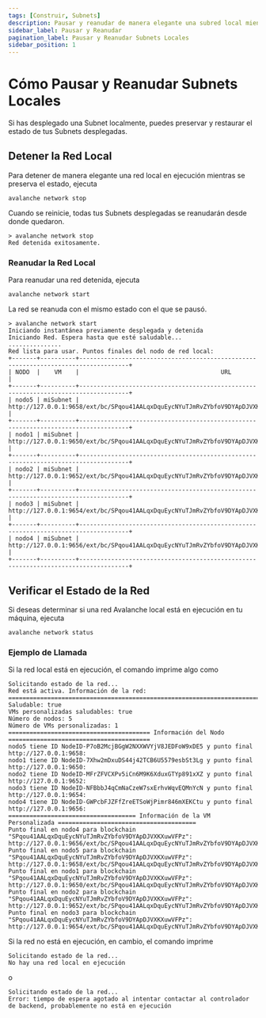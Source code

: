 ```yaml
---
tags: [Construir, Subnets]
description: Pausar y reanudar de manera elegante una subred local mientras se preserva el estado.
sidebar_label: Pausar y Reanudar
pagination_label: Pausar y Reanudar Subnets Locales
sidebar_position: 1
---
```


# Cómo Pausar y Reanudar Subnets Locales

Si has desplegado una Subnet localmente, puedes preservar y restaurar el estado de tus Subnets desplegadas.

## Detener la Red Local

Para detener de manera elegante una red local en ejecución mientras se preserva el estado, ejecuta

```shell
avalanche network stop
```

Cuando se reinicie, todas tus Subnets desplegadas se reanudarán desde donde quedaron.

```text
> avalanche network stop
Red detenida exitosamente.
```

### Reanudar la Red Local

Para reanudar una red detenida, ejecuta

```shell
avalanche network start
```

La red se reanuda con el mismo estado con el que se pausó.

<!-- markdownlint-disable MD013 -->

```text
> avalanche network start
Iniciando instantánea previamente desplegada y detenida
Iniciando Red. Espera hasta que esté saludable...
...............
Red lista para usar. Puntos finales del nodo de red local:
+-------+----------+------------------------------------------------------------------------------------+
| NODO  |    VM    |                                        URL                                         |
+-------+----------+------------------------------------------------------------------------------------+
| nodo5 | miSubnet | http://127.0.0.1:9658/ext/bc/SPqou41AALqxDquEycNYuTJmRvZYbfoV9DYApDJVXKXuwVFPz/rpc |
+-------+----------+------------------------------------------------------------------------------------+
| nodo1 | miSubnet | http://127.0.0.1:9650/ext/bc/SPqou41AALqxDquEycNYuTJmRvZYbfoV9DYApDJVXKXuwVFPz/rpc |
+-------+----------+------------------------------------------------------------------------------------+
| nodo2 | miSubnet | http://127.0.0.1:9652/ext/bc/SPqou41AALqxDquEycNYuTJmRvZYbfoV9DYApDJVXKXuwVFPz/rpc |
+-------+----------+------------------------------------------------------------------------------------+
| nodo3 | miSubnet | http://127.0.0.1:9654/ext/bc/SPqou41AALqxDquEycNYuTJmRvZYbfoV9DYApDJVXKXuwVFPz/rpc |
+-------+----------+------------------------------------------------------------------------------------+
| nodo4 | miSubnet | http://127.0.0.1:9656/ext/bc/SPqou41AALqxDquEycNYuTJmRvZYbfoV9DYApDJVXKXuwVFPz/rpc |
+-------+----------+------------------------------------------------------------------------------------+
```

<!-- markdownlint-enable MD013 -->

## Verificar el Estado de la Red

Si deseas determinar si una red Avalanche local está en ejecución en tu máquina, ejecuta

```shell
avalanche network status
```

### Ejemplo de Llamada

Si la red local está en ejecución, el comando imprime algo como

```text
Solicitando estado de la red...
Red está activa. Información de la red:
==================================================================================================
Saludable: true
VMs personalizadas saludables: true
Número de nodos: 5
Número de VMs personalizadas: 1
======================================== Información del Nodo ========================================
nodo5 tiene ID NodeID-P7oB2McjBGgW2NXXWVYjV8JEDFoW9xDE5 y punto final http://127.0.0.1:9658:
nodo1 tiene ID NodeID-7Xhw2mDxuDS44j42TCB6U5579esbSt3Lg y punto final http://127.0.0.1:9650:
nodo2 tiene ID NodeID-MFrZFVCXPv5iCn6M9K6XduxGTYp891xXZ y punto final http://127.0.0.1:9652:
nodo3 tiene ID NodeID-NFBbbJ4qCmNaCzeW7sxErhvWqvEQMnYcN y punto final http://127.0.0.1:9654:
nodo4 tiene ID NodeID-GWPcbFJZFfZreETSoWjPimr846mXEKCtu y punto final http://127.0.0.1:9656:
==================================== Información de la VM Personalizada =======================================
Punto final en nodo4 para blockchain "SPqou41AALqxDquEycNYuTJmRvZYbfoV9DYApDJVXKXuwVFPz": http://127.0.0.1:9656/ext/bc/SPqou41AALqxDquEycNYuTJmRvZYbfoV9DYApDJVXKXuwVFPz/rpc
Punto final en nodo5 para blockchain "SPqou41AALqxDquEycNYuTJmRvZYbfoV9DYApDJVXKXuwVFPz": http://127.0.0.1:9658/ext/bc/SPqou41AALqxDquEycNYuTJmRvZYbfoV9DYApDJVXKXuwVFPz/rpc
Punto final en nodo1 para blockchain "SPqou41AALqxDquEycNYuTJmRvZYbfoV9DYApDJVXKXuwVFPz": http://127.0.0.1:9650/ext/bc/SPqou41AALqxDquEycNYuTJmRvZYbfoV9DYApDJVXKXuwVFPz/rpc
Punto final en nodo2 para blockchain "SPqou41AALqxDquEycNYuTJmRvZYbfoV9DYApDJVXKXuwVFPz": http://127.0.0.1:9652/ext/bc/SPqou41AALqxDquEycNYuTJmRvZYbfoV9DYApDJVXKXuwVFPz/rpc
Punto final en nodo3 para blockchain "SPqou41AALqxDquEycNYuTJmRvZYbfoV9DYApDJVXKXuwVFPz": http://127.0.0.1:9654/ext/bc/SPqou41AALqxDquEycNYuTJmRvZYbfoV9DYApDJVXKXuwVFPz/rpc
```

Si la red no está en ejecución, en cambio, el comando imprime

```text
Solicitando estado de la red...
No hay una red local en ejecución
```

o

```text
Solicitando estado de la red...
Error: tiempo de espera agotado al intentar contactar al controlador de backend, probablemente no está en ejecución
```
